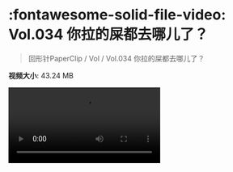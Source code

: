 # :fontawesome-solid-file-video: Vol.034 你拉的屎都去哪儿了？

> 回形针PaperClip / Vol / Vol.034 你拉的屎都去哪儿了？

**视频大小**: 43.24 MB

<div class="video"><video src="https://file.hsyhx.top/archive/PaperClip/Vol/034.mp4" controls preload>🤔 您的浏览器不支持 video 标签</video></div>